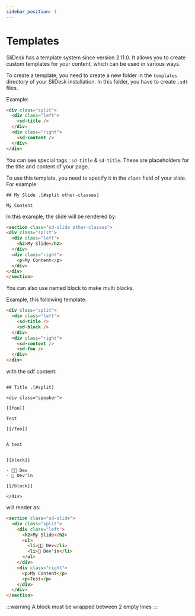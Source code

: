 ```yaml
---
sidebar_position: 1
---
```


# Templates

SliDesk has a template system since version 2.11.0. It allows you to create custom templates for your content, which can be used in various ways.

To create a template, you need to create a new folder in the `templates` directory of your SliDesk installation. In this folder, you have to create `.sdt` files.

Example:

```html
<div class="split">
  <div class="left">
    <sd-title />
  </div>
  <div class="right">
    <sd-content />
  </div>
</div>
```

You can see special tags : `sd-title` & `sd-title`. These are placeholders for the title and content of your page.

To use this template, you need to specify it in the `class` field of your slide. For example:

```
## My Slide .[#split other-classes]

My Content
```

In this example, the slide will be rendered by:

```html
<section class="sd-slide other-classes">
<div class="split">
  <div class="left">
    <h2>My Slide</h2>
  </div>
  <div class="right">
    <p>My Content</p>
  </div>
</div>
</section>
```

You can also use named block to make multi blocks.

Example, this following template:

```html
<div class="split">
  <div class="left">
    <sd-title />
    <sd-block />
  </div>
  <div class="right">
    <sd-content />
    <sd-foo />
  </div>
</div>
```

with the sdf content:

```

## Title .[#split]

<div class="speaker">

[[foo]]

Test

[[/foo]]


A text


[[block]]

- 🧑‍💻 Dev
- 🏢 Dev'in

[[/block]]

</div>
```

will render as:

```html
<section class="sd-slide">
  <div class="split">
    <div class="left">
      <h2>My Slide</h2>
      <ul>
        <li>🧑‍💻 Dev</li>
        <li>🏢 Dev'in</li>
      </ul>
    </div>
    <div class="right">
      <p>My Content</p>
      <p>Test</p>
    </div>
  </div>
</section>
```

:::warning
A block must be wrapped between 2 empty lines
:::